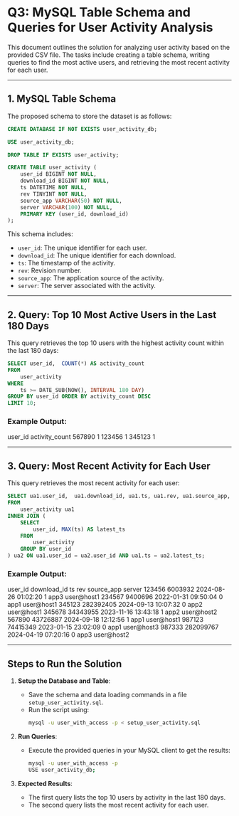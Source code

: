 # Q3: MySQL Table Schema and Queries for User Activity Analysis

This document outlines the solution for analyzing user activity based on the provided CSV file. The tasks include creating a table schema, writing queries to find the most active users, and retrieving the most recent activity for each user.

---


## 1. MySQL Table Schema

The proposed schema to store the dataset is as follows:

```sql
CREATE DATABASE IF NOT EXISTS user_activity_db;

USE user_activity_db;

DROP TABLE IF EXISTS user_activity;

CREATE TABLE user_activity (
    user_id BIGINT NOT NULL,
    download_id BIGINT NOT NULL,
    ts DATETIME NOT NULL,
    rev TINYINT NOT NULL,
    source_app VARCHAR(50) NOT NULL,
    server VARCHAR(100) NOT NULL,
    PRIMARY KEY (user_id, download_id) 
);
```

This schema includes:
- `user_id`: The unique identifier for each user.
- `download_id`: The unique identifier for each download.
- `ts`: The timestamp of the activity.
- `rev`: Revision number.
- `source_app`: The application source of the activity.
- `server`: The server associated with the activity.

---

## 2. Query: Top 10 Most Active Users in the Last 180 Days

This query retrieves the top 10 users with the highest activity count within the last 180 days:

```sql
SELECT user_id,  COUNT(*) AS activity_count
FROM 
    user_activity
WHERE 
    ts >= DATE_SUB(NOW(), INTERVAL 180 DAY)
GROUP BY user_id ORDER BY activity_count DESC
LIMIT 10;
```

### Example Output:
user_id activity_count
567890  1
123456  1
345123  1


---

## 3. Query: Most Recent Activity for Each User

This query retrieves the most recent activity for each user:

```sql
SELECT ua1.user_id,  ua1.download_id, ua1.ts, ua1.rev, ua1.source_app, ua1.server
FROM 
    user_activity ua1
INNER JOIN (
    SELECT 
        user_id, MAX(ts) AS latest_ts
    FROM 
        user_activity
    GROUP BY user_id
) ua2 ON ua1.user_id = ua2.user_id AND ua1.ts = ua2.latest_ts;

```

### Example Output:
user_id download_id     ts                      rev     source_app      server
123456  6003932         2024-08-26 01:02:20     1       app3    user@host1
234567  9400696         2022-01-31 09:50:04     0       app1    user@host1
345123  282392405       2024-09-13 10:07:32     0       app2    user@host1
345678  34343955        2023-11-16 13:43:18     1       app2    user@host2
567890  43726887        2024-09-18 12:12:56     1       app1    user@host1
987123  74415349        2023-01-15 23:02:09     0       app1    user@host3
987333  282099767       2024-04-19 07:20:16     0       app3    user@host2

---

## Steps to Run the Solution

1. **Setup the Database and Table**:
   - Save the schema and data loading commands in a file `setup_user_activity.sql`.
   - Run the script using:
     ```bash
     mysql -u user_with_access -p < setup_user_activity.sql
     ```

2. **Run Queries**:
   - Execute the provided queries in your MySQL client to get the results:
     ```bash
     mysql -u user_with_access -p
     USE user_activity_db;
     ```

3. **Expected Results**:
   - The first query lists the top 10 users by activity in the last 180 days.
   - The second query lists the most recent activity for each user.

